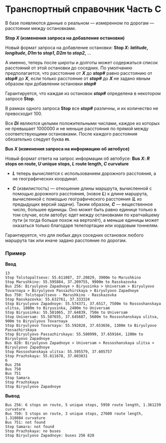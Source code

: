 # Транспортный справочник Часть C

В базе появляются данные о реальном — измеренном по дорогам — расстоянии между остановками.

**Stop *X* (изменения запроса на добавление остановки)**

Новый формат запроса на добавление остановки: **Stop *X*: *latitude*, *longitude*, *D1m* to *stop1*, *D2m* to *stop2*,** ...

А именно, теперь после широты и долготы может содержаться список расстояний от этой остановки до соседних. По умолчанию предполагается, что расстояние от ***X*** до ***stop#*** равно расстоянию от ***stop#*** до ***X***, если только расстояние от ***stop#*** до ***X*** не задано явным образом при добавлении остановки ***stop#***

Гарантируется, что каждая из остановок ***stop#*** определена в некотором запросе **Stop**.

В рамках одного запроса **Stop** все ***stop#*** различны, и их количество не превосходит 100.

Все ***Di*** являются целыми положительными числами, каждое из которых не превышает 1000000 и не меньше расстояния по прямой между соответствующими остановками. После каждого расстояния обязательно следует буква **m**.

**Bus *X* (изменения запроса на информацию об автобусе)**

Новый формат ответа на запрос информации об автобусе: **Bus *X*: *R* stops on route, *U* unique stops, *L* route length, *C* curvature**

  * ***L*** теперь вычисляется с использованием дорожного расстояния, а не географических координат.

  * ***C*** (извилистость) — отношение длины маршрута, вычисленной с помощью дорожного расстояния, (новое ***L***) к длине маршрута, вычисленной с помощью географического расстояния (***L*** из предыдущих версий задачи). Таким образом, ***C*** — вещественное число, большее единицы. Оно может быть равно единице только в том случае, если автобус едет между остановками по кратчайшему пути (и тогда больше похож на вертолёт), а меньше единицы может оказаться только благодаря телепортации или хордовым тоннелям.
  
Гарантируется, что для любых двух соседних остановок любого маршрута так или иначе задано расстояние по дорогам.  

### Пример
**Ввод**
```
13
Stop Tolstopaltsevo: 55.611087, 37.20829, 3900m to Marushkino
Stop Marushkino: 55.595884, 37.209755, 9900m to Rasskazovka
Bus 256: Biryulyovo Zapadnoye > Biryusinka > Universam > Biryulyovo Tovarnaya > Biryulyovo Passazhirskaya > Biryulyovo Zapadnoye
Bus 750: Tolstopaltsevo - Marushkino - Rasskazovka
Stop Rasskazovka: 55.632761, 37.333324
Stop Biryulyovo Zapadnoye: 55.574371, 37.6517, 7500m to Rossoshanskaya ulitsa, 1800m to Biryusinka, 2400m to Universam
Stop Biryusinka: 55.581065, 37.64839, 750m to Universam
Stop Universam: 55.587655, 37.645687, 5600m to Rossoshanskaya ulitsa, 900m to Biryulyovo Tovarnaya
Stop Biryulyovo Tovarnaya: 55.592028, 37.653656, 1300m to Biryulyovo Passazhirskaya
Stop Biryulyovo Passazhirskaya: 55.580999, 37.659164, 1200m to Biryulyovo Zapadnoye
Bus 828: Biryulyovo Zapadnoye > Universam > Rossoshanskaya ulitsa > Biryulyovo Zapadnoye
Stop Rossoshanskaya ulitsa: 55.595579, 37.605757
Stop Prazhskaya: 55.611678, 37.603831
6
Bus 256
Bus 750
Bus 751
Stop Samara
Stop Prazhskaya
Stop Biryulyovo Zapadnoye
```
**Вывод**
```
Bus 256: 6 stops on route, 5 unique stops, 5950 route length, 1.361239 curvature
Bus 750: 5 stops on route, 3 unique stops, 27600 route length, 1.318084 curvature
Bus 751: not found
Stop Samara: not found
Stop Prazhskaya: no buses
Stop Biryulyovo Zapadnoye: buses 256 828
```
